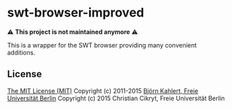 # swt-browser-improved
:warning: **This project is not maintained anymore** :warning:

This is a wrapper for the SWT browser providing many convenient additions.

## License

[The MIT License (MIT)](LICENSE)
Copyright (c) 2011-2015 [Björn Kahlert, Freie Universität Berlin](http://www.mi.fu-berlin.de/w/Main/BjoernKahlert)
Copyright (c) 2015 Christian Cikryt, Freie Universität Berlin
